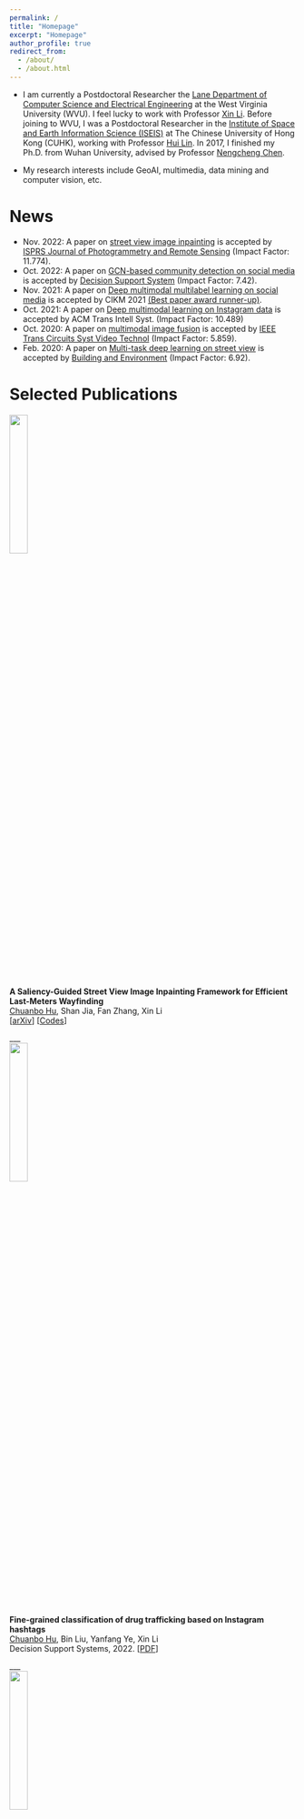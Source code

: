 ```yaml
---
permalink: /
title: "Homepage"
excerpt: "Homepage"
author_profile: true
redirect_from: 
  - /about/
  - /about.html
---
```


* I am currently a Postdoctoral Researcher the [Lane Department of Computer Science and Electrical Engineering](https://lcsee.statler.wvu.edu/) at the West Virginia University (WVU). I feel lucky to work with Professor [Xin Li](https://xinli.faculty.wvu.edu/). Before joining to WVU, I was a Postdoctoral Researcher in the [Institute of Space and Earth Information Science (ISEIS)](http://www.iseis.cuhk.edu.hk/en/) at The Chinese University of Hong Kong (CUHK), working with Professor [Hui Lin](https://www.grm.cuhk.edu.hk/en/profile/prof-lin-hui/). In 2017, I finished my Ph.D. from Wuhan University, advised by Professor [Nengcheng Chen](https://scholar.google.com.hk/citations?user=D5zNTFUAAAAJ&hl=zh-CN). 

* My research interests include GeoAI, multimedia, data mining and computer vision, etc.

News
======
* Nov. 2022: A paper on [street view image inpainting](https://arxiv.org/pdf/2205.06934.pdf) is accepted by [ISPRS Journal of Photogrammetry and Remote Sensing](https://www.sciencedirect.com/journal/isprs-journal-of-photogrammetry-and-remote-sensing) (Impact Factor: 11.774).
* Oct. 2022: A paper on [GCN-based community detection on social media](https://www.sciencedirect.com/science/article/abs/pii/S0167923622001671) is accepted by [Decision Support System](https://www.sciencedirect.com/journal/decision-support-systems) (Impact Factor: 7.42).
* Nov. 2021: A paper on [Deep multimodal multilabel learning on social media](https://dl.acm.org/doi/abs/10.1145/3459637.3481908) is accepted by CIKM 2021 [(Best paper award runner-up)](https://www.cikm2021.org/programme/best-paper-nominations).
* Oct. 2021: A paper on [Deep multimodal learning on Instagram data](https://dl.acm.org/doi/abs/10.1145/3472713) is accepted by ACM Trans Intell Syst. (Impact Factor: 10.489)
* Oct. 2020: A paper on [multimodal image fusion](https://ieeexplore.ieee.org/abstract/document/9294085) is accepted by [IEEE Trans Circuits Syst Video Technol](https://ieeexplore.ieee.org/xpl/RecentIssue.jsp?punumber=76) (Impact Factor: 5.859).
* Feb. 2020: A paper on [Multi-task deep learning on street view](https://www.sciencedirect.com/science/article/abs/pii/S0360132319306341) is accepted by [Building and Environment](https://www.sciencedirect.com/journal/building-and-environment) (Impact Factor: 6.92).

Selected Publications
======
<div class="row">
  <div class="column left">
    <img align="left" width="25%" src="https://cbhu523.github.io/images/inpaint.png?raw=true">  
  </div>
  <div class="column middle">&nbsp;</div>
  <div class="column right">
    <p>
      <strong>A Saliency-Guided Street View Image Inpainting Framework for Efficient Last-Meters Wayfinding</strong><br/>
      <u>Chuanbo Hu</u>, Shan Jia, Fan Zhang, Xin Li<br/>
     [<a href="https://arxiv.org/pdf/2205.06934.pdf">arXiv</a>] [<a href="https://github.com/cbhu523/saliency_last_way_finding">Codes</a>]
    </p>
  </div>
</div>
___

<div class="row">
  <div class="column left">
    <img align="left" width="25%" src="https://cbhu523.github.io/images/dss.jpg?raw=true">  
  </div>
  <div class="column middle">&nbsp;</div>
  <div class="column right">
    <p>
      <strong>Fine-grained classification of drug trafficking based on Instagram hashtags</strong><br/>
      <u>Chuanbo Hu</u>, Bin Liu, Yanfang Ye, Xin Li<br/>
      Decision Support Systems, 2022.
     [<a href="https://www.sciencedirect.com/science/article/abs/pii/S0167923622001671">PDF</a>]
    </p>
  </div>
</div>
___

<div class="row">
  <div class="column left">
    <img align="left" width="25%" src="https://cbhu523.github.io/images/cikm.jpg?raw=true">  
  </div>
  <div class="column middle">&nbsp;</div>
  <div class="column right">
    <p>
      <strong>Detection of Illicit Drug Trafficking Events on Instagram: A Deep Multimodal Multilabel Learning Approach</strong><br/>
      <u>Chuanbo Hu</u>, Minglei Yin, Bin Liu, Yanfang Ye, Xin Li<br/>
      CIKM, 2021.
     [<a href="https://dl.acm.org/doi/abs/10.1145/3459637.3481908">PDF</a>]
    </p>
  </div>
</div>
___

<div class="row">
  <div class="column left">
    <img align="left" width="25%" src="https://cbhu523.github.io/images/tist.jpg?raw=true">  
  </div>
  <div class="column middle">&nbsp;</div>
  <div class="column right">
    <p>
      <strong>Identifying Illicit Drug Dealers on Instagram with Large-scale Multimodal Data Fusion</strong><br/>
      <u>Chuanbo Hu</u>, Minglei Yin, Bin Liu, Yanfang Ye, Xin Li<br/>
      ACM Transactions on Intelligent Systems and Technology (ACM TIST), 2021.
     [<a href="https://dl.acm.org/doi/abs/10.1145/3472713?casa_token=0x3PMdkM8p8AAAAA:orNTuAK-K8Ns3-y6pvJuaMJ-QLpsXyjJSzlgM76iN7SvMloYQrG9llEShgBfFO3L1fScyil08WBc">PDF</a>]
    </p>
  </div>
</div>
___

<div class="row">
  <div class="column left">
    <img align="left" width="25%" src="https://cbhu523.github.io/images/sproofing.jpeg?raw=true">  
  </div>
  <div class="column middle">&nbsp;</div>
  <div class="column right">
    <p>
      <strong>3D Face Anti-spoofing with Factorized Bilinear Coding</strong><br/>
      Shan Jia, Xin Li, <u>Chuanbo Hu</u>, Guodong Guo, Zhengquan Xu<br/>
      IEEE Transactions on Circuits and Systems for Video Technology (TCSVT), 2020. [<a href="https://arxiv.org/pdf/2005.06514.pdf">PDF</a>]
    </p>
  </div>
</div>
___

<div class="row">
  <div class="column left">
    <img align="left" width="25%" src="https://cbhu523.github.io/images/canyon.jpg?raw=true">  
  </div>
  <div class="column middle">&nbsp;</div>
  <div class="column right">
    <p>
      <strong>Classification and mapping of urban canyon geometry using Google Street View images and deep multitask learning</strong><br/>
      <u>Chuanbo Hu</u>, Fan Zhang, Fangying Gong, Carlo Ratti, Xin Li<br/>
      Building and Environment, 2020.
     [<a href="https://dl.acm.org/doi/abs/10.1145/3472713?casa_token=0x3PMdkM8p8AAAAA:orNTuAK-K8Ns3-y6pvJuaMJ-QLpsXyjJSzlgM76iN7SvMloYQrG9llEShgBfFO3L1fScyil08WBc">PDF</a>]
    </p>
  </div>
</div>
___

<div align="center">
</div>
